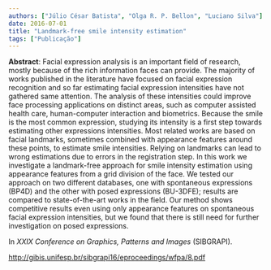 ```yaml
---
authors: ["Júlio César Batista", "Olga R. P. Bellon", "Luciano Silva"]
date: 2016-07-01
title: "Landmark-free smile intensity estimation"
tags: ["Publicação"]
---
```


**Abstract**: Facial expression analysis is an important field of research, mostly because of the rich information faces can provide. The majority of works published in the literature have focused on facial expression recognition and so far estimating facial expression intensities have not gathered same attention. The analysis of these intensities could improve face processing applications on distinct areas, such as computer assisted health care, human-computer interaction and biometrics. Because the smile is the most common expression, studying its intensity is a first step towards estimating other expressions intensities. Most related works are based on facial landmarks, sometimes combined with appearance features around these points, to estimate smile intensities. Relying on landmarks can lead to wrong estimations due to errors in the registration step. In this work we investigate a landmark-free approach for smile intensity estimation using appearance features from a grid division of the face. We tested our approach on two different databases, one with spontaneous expressions (BP4D) and the other with posed expressions (BU-3DFE); results are compared to state-of-the-art works in the field. Our method shows competitive results even using only appearance features on spontaneous facial expression intensities, but we found that there is still need for further investigation on posed expressions.

In *XXIX Conference on Graphics, Patterns and Images* (SIBGRAPI).

http://gibis.unifesp.br/sibgrapi16/eproceedings/wfpa/8.pdf